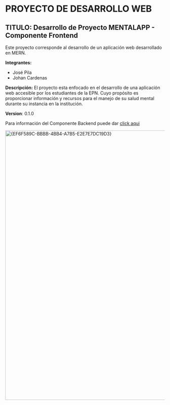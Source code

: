 # PROYECTO DE DESARROLLO WEB
## TITULO: Desarrollo de Proyecto MENTALAPP - Componente Frontend
Este proyecto corresponde al desarrollo de un aplicación web desarrollado en MERN.  
  
**Integrantes:**
- José Pila
- Johan Cardenas
  
**Descripción:** El proyecto esta enfocado en el desarrollo de una aplicación web accesible por los estudiantes de la EPN. Cuyo propósito es proporcionar información y recursos para el manejo de su salud mental durante su instancia en la institución.
    
**Version**: 0.1.0  

Para información del Componente Backend puede dar [click aqui](https://github.com/JoAlejo09/AppWeb-Proyecto-Backend.git)

<img width="1915" height="853" alt="{EF6F589C-BBBB-4BB4-A7B5-E2E7E7DC19D3}" src="https://github.com/user-attachments/assets/3ac4d821-6f8d-4047-9af4-f2302711fbcc" />


